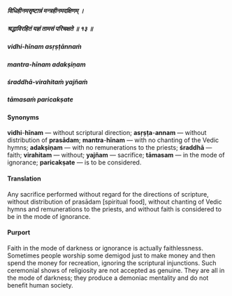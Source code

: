 ##### विधिहीनमसृष्टान्नं मन्त्रहीनमदक्षिणम् ।
##### श्रद्धाविरहितं यज्ञं तामसं परिचक्षते ॥ १३ ॥

##### vidhi-hīnam asṛṣṭānnaṁ
##### mantra-hīnam adakṣiṇam
##### śraddhā-virahitaṁ yajñaṁ
##### tāmasaṁ paricakṣate

#### Synonyms

**vidhi**-**hīnam** — without scriptural direction; **asṛṣṭa**-**annam** — without distribution of **prasādam**; **mantra**-**hīnam** — with no chanting of the Vedic hymns; **adakṣiṇam** — with no remunerations to the priests; **śraddhā** — faith; **virahitam** — without; **yajñam** — sacrifice; **tāmasam** — in the mode of ignorance; **paricakṣate** — is to be considered.

#### Translation

Any sacrifice performed without regard for the directions of scripture, without distribution of prasādam [spiritual food], without chanting of Vedic hymns and remunerations to the priests, and without faith is considered to be in the mode of ignorance.

#### Purport

Faith in the mode of darkness or ignorance is actually faithlessness. Sometimes people worship some demigod just to make money and then spend the money for recreation, ignoring the scriptural injunctions. Such ceremonial shows of religiosity are not accepted as genuine. They are all in the mode of darkness; they produce a demoniac mentality and do not benefit human society.